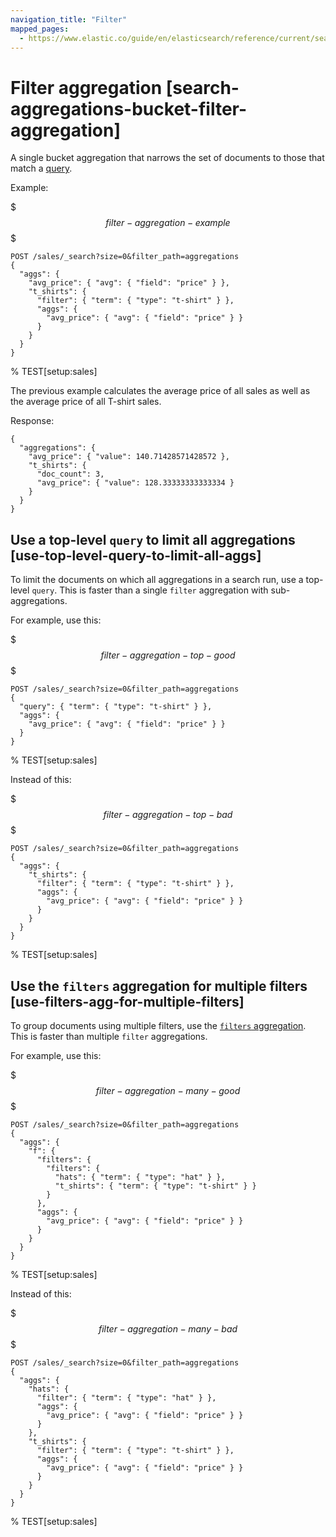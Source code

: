 ```yaml
---
navigation_title: "Filter"
mapped_pages:
  - https://www.elastic.co/guide/en/elasticsearch/reference/current/search-aggregations-bucket-filter-aggregation.html
---
```


# Filter aggregation [search-aggregations-bucket-filter-aggregation]


A single bucket aggregation that narrows the set of documents to those that match a [query](/reference/query-languages/querydsl.md).

Example:

$$$filter-aggregation-example$$$

```console
POST /sales/_search?size=0&filter_path=aggregations
{
  "aggs": {
    "avg_price": { "avg": { "field": "price" } },
    "t_shirts": {
      "filter": { "term": { "type": "t-shirt" } },
      "aggs": {
        "avg_price": { "avg": { "field": "price" } }
      }
    }
  }
}
```
% TEST[setup:sales]

The previous example calculates the average price of all sales as well as the average price of all T-shirt sales.

Response:

```console-result
{
  "aggregations": {
    "avg_price": { "value": 140.71428571428572 },
    "t_shirts": {
      "doc_count": 3,
      "avg_price": { "value": 128.33333333333334 }
    }
  }
}
```

## Use a top-level `query` to limit all aggregations [use-top-level-query-to-limit-all-aggs]

To limit the documents on which all aggregations in a search run, use a top-level `query`. This is faster than a single `filter` aggregation with sub-aggregations.

For example, use this:

$$$filter-aggregation-top-good$$$

```console
POST /sales/_search?size=0&filter_path=aggregations
{
  "query": { "term": { "type": "t-shirt" } },
  "aggs": {
    "avg_price": { "avg": { "field": "price" } }
  }
}
```
% TEST[setup:sales]

Instead of this:

$$$filter-aggregation-top-bad$$$

```console
POST /sales/_search?size=0&filter_path=aggregations
{
  "aggs": {
    "t_shirts": {
      "filter": { "term": { "type": "t-shirt" } },
      "aggs": {
        "avg_price": { "avg": { "field": "price" } }
      }
    }
  }
}
```
% TEST[setup:sales]

## Use the `filters` aggregation for multiple filters [use-filters-agg-for-multiple-filters]

To group documents using multiple filters, use the [`filters` aggregation](/reference/aggregations/search-aggregations-bucket-filters-aggregation.md). This is faster than multiple `filter` aggregations.

For example, use this:

$$$filter-aggregation-many-good$$$

```console
POST /sales/_search?size=0&filter_path=aggregations
{
  "aggs": {
    "f": {
      "filters": {
        "filters": {
          "hats": { "term": { "type": "hat" } },
          "t_shirts": { "term": { "type": "t-shirt" } }
        }
      },
      "aggs": {
        "avg_price": { "avg": { "field": "price" } }
      }
    }
  }
}
```
% TEST[setup:sales]

Instead of this:

$$$filter-aggregation-many-bad$$$

```console
POST /sales/_search?size=0&filter_path=aggregations
{
  "aggs": {
    "hats": {
      "filter": { "term": { "type": "hat" } },
      "aggs": {
        "avg_price": { "avg": { "field": "price" } }
      }
    },
    "t_shirts": {
      "filter": { "term": { "type": "t-shirt" } },
      "aggs": {
        "avg_price": { "avg": { "field": "price" } }
      }
    }
  }
}
```
% TEST[setup:sales]

